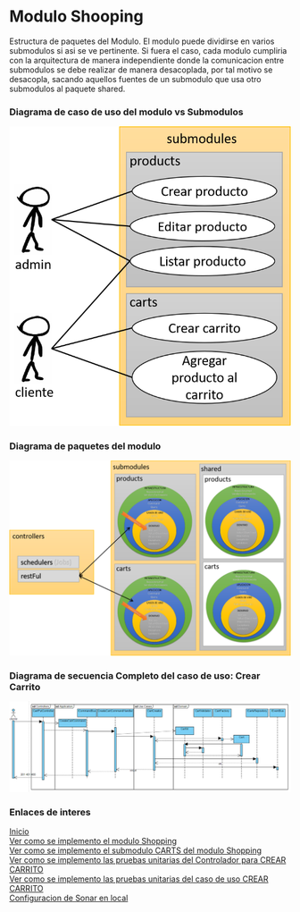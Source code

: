 # Modulo Shooping
Estructura de paquetes del Modulo. 
El modulo puede dividirse en varios submodulos si asi se ve pertinente. Si fuera el caso, cada modulo cumpliria con la arquitectura de manera independiente donde la comunicacion entre submodulos se debe realizar de manera desacoplada, por tal motivo se desacopla, sacando aquellos fuentes de un submodulo que usa otro submodulos al paquete shared.

### Diagrama de caso de uso del modulo vs Submodulos
![Diagrama de casos de uso del modulo](https://github.com/gotorresevo/proyecto-base-spring-boot/raw/master/assets/UseCasesBySubmodules.png "Diagrama de casos de usos vs submodulos")

### Diagrama de paquetes del modulo
![Diagrama de paquetes del modulo](https://github.com/gotorresevo/proyecto-base-spring-boot/raw/master/assets/ModuloShopping.png "Description del modulo describiendo los submodulos")

### Diagrama de secuencia Completo del caso de uso: Crear Carrito
![Diagrama de secuencia completo de CREAR CARRITO](https://github.com/gotorresevo/proyecto-base-spring-boot/raw/master/assets/SequenceArchitectureFullFlowCreateCarts.png "Flujo completo desde el llamado al controlador hasta el dominio")

### Enlaces de interes

[Inicio](https://github.com/gotorresevo/proyecto-base-spring-boot)  
[Ver como se implemento el modulo Shopping](https://github.com/gotorresevo/proyecto-base-spring-boot/tree/master/src/main/java/com/evobank/shopping)  
[Ver como se implemento el submodulo CARTS del modulo Shopping](https://github.com/gotorresevo/proyecto-base-spring-boot/tree/master/src/main/java/com/evobank/shopping/submodules/carts)  
[Ver como se implemento las pruebas unitarias del Controlador para CREAR CARRITO](https://github.com/gotorresevo/proyecto-base-spring-boot/tree/master/src/test/java/com/evobank/shopping/controllers)  
[Ver como se implemento las pruebas unitarias del caso de uso CREAR CARRITO](https://github.com/gotorresevo/proyecto-base-spring-boot/tree/master/src/test/java/com/evobank/shopping/submodules)  
[Configuracion de Sonar en local](https://github.com/gotorresevo/proyecto-base-spring-boot/tree/master/sonarqube)  